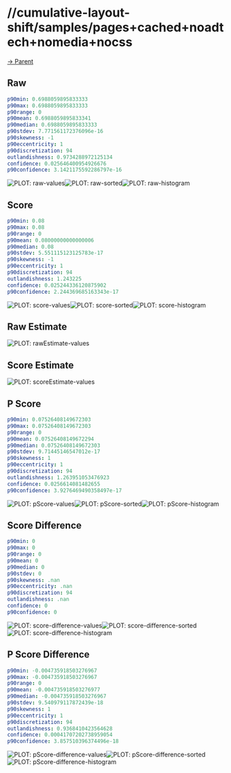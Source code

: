 
# //cumulative-layout-shift/samples/pages+cached+noadtech+nomedia+nocss

[→ Parent](../..)


## Raw


```yaml
p90min: 0.6988059895833333
p90max: 0.6988059895833333
p90range: 0
p90mean: 0.6988059895833341
p90median: 0.6988059895833333
p90stdev: 7.771561172376096e-16
p90skewness: -1
p90eccentricity: 1
p90discretization: 94
outlandishness: 0.9734288972125134
confidence: 0.025646400954926676
p90confidence: 3.1421175592286797e-16

```

![PLOT: raw-values](./raw/values.svg)![PLOT: raw-sorted](./raw/sorted.svg)![PLOT: raw-histogram](./raw/histogram.svg)
## Score


```yaml
p90min: 0.08
p90max: 0.08
p90range: 0
p90mean: 0.08000000000000006
p90median: 0.08
p90stdev: 5.551115123125783e-17
p90skewness: -1
p90eccentricity: 1
p90discretization: 94
outlandishness: 1.243225
confidence: 0.025244336120875902
p90confidence: 2.244369685163343e-17

```

![PLOT: score-values](./score/values.svg)![PLOT: score-sorted](./score/sorted.svg)![PLOT: score-histogram](./score/histogram.svg)
## Raw Estimate

![PLOT: rawEstimate-values](./rawEstimate/values.svg)
## Score Estimate

![PLOT: scoreEstimate-values](./scoreEstimate/values.svg)
## P Score


```yaml
p90min: 0.07526408149672303
p90max: 0.07526408149672303
p90range: 0
p90mean: 0.07526408149672294
p90median: 0.07526408149672303
p90stdev: 9.71445146547012e-17
p90skewness: 1
p90eccentricity: 1
p90discretization: 94
outlandishness: 1.263951053476923
confidence: 0.0256614081482655
p90confidence: 3.9276469490358497e-17

```

![PLOT: pScore-values](./pScore/values.svg)![PLOT: pScore-sorted](./pScore/sorted.svg)![PLOT: pScore-histogram](./pScore/histogram.svg)
## Score Difference


```yaml
p90min: 0
p90max: 0
p90range: 0
p90mean: 0
p90median: 0
p90stdev: 0
p90skewness: .nan
p90eccentricity: .nan
p90discretization: 94
outlandishness: .nan
confidence: 0
p90confidence: 0

```

![PLOT: score-difference-values](./score-difference/values.svg)![PLOT: score-difference-sorted](./score-difference/sorted.svg)![PLOT: score-difference-histogram](./score-difference/histogram.svg)
## P Score Difference


```yaml
p90min: -0.004735918503276967
p90max: -0.004735918503276967
p90range: 0
p90mean: -0.004735918503276977
p90median: -0.004735918503276967
p90stdev: 9.540979117872439e-18
p90skewness: 1
p90eccentricity: 1
p90discretization: 94
outlandishness: 0.9368410423564628
confidence: 0.00041707202738959054
p90confidence: 3.857510396374496e-18

```

![PLOT: pScore-difference-values](./pScore-difference/values.svg)![PLOT: pScore-difference-sorted](./pScore-difference/sorted.svg)![PLOT: pScore-difference-histogram](./pScore-difference/histogram.svg)